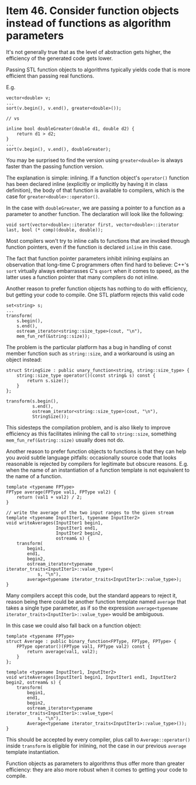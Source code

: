 # Item 46. Consider function objects instead of functions as algorithm parameters

It's not generally true that as the level of abstraction gets higher, the efficiency of the generated code gets lower.

Passing STL function objects to algorithms typically yields code that is more efficient than passing real functions.

E.g.
```
vector<double> v;
...
sort(v.begin(), v.end(), greater<double>());

// vs

inline bool doubleGreater(double d1, double d2) {
    return d1 > d2;
}
...
sort(v.begin(), v.end(), doubleGreater);
```
You may be surprised to find the version using `greater<double>` is always faster than the passing function version.

The explanation is simple: inlining.
If a function object's `operator()` function has been declared inline (explicitly or implicitly by having it in class definition), the body of that function is available to compilers, which is the case for `greater<double>::operator()`.

In the case with `doubleGreater`, we are passing a pointer to a function as a parameter to another function.
The declaration will look like the following:
```
void sort(vector<double>::iterator first, vector<double>::iterator last, bool (* comp)(double, double));
```
Most compilers won't try to inline calls to functions that are invoked through function pointers, even if the function is declared `inline` in this case.

The fact that function pointer parameters inhibit inlining explains an observation that long-time C programmers often find hard to believe: C++'s `sort` virtually always embarrasses C's `qsort` when it comes to speed, as the latter uses a function pointer that many compilers do not inline.

Another reason to prefer function objects has nothing to do with efficiency, but getting your code to compile.
One STL platform rejects this valid code
```
set<string> s;
...
transform(
    s.begin(),
    s.end(),
    ostream_iterator<string::size_type>(cout, "\n"),
    mem_fun_ref(&string::size));
```
The problem is the particular platform has a bug in handling of const member function such as `string::size`, and a workaround is using an object instead:
```
struct StringSize : public unary_function<string, string::size_type> {
    string::size_type operator()(const string& s) const {
        return s.size();
    }
};

transform(s.begin(),
          s.end(),
          ostream_iterator<string::size_type>(cout, "\n"),
          StringSize());
```
This sidesteps the compilation problem, and is also likely to improve efficiency as this facilitates inlining the call to `string::size`, something `mem_fun_ref(&string::size)` usually does not do.

Another reason to prefer function objects to functions is that they can help you avoid subtle language pitfalls: occasionally source code that looks reasonable is rejected by compilers for legitimate but obscure reasons.
E.g. when the name of an instantiation of a function template is not equivalent to the name of a function.
```
template <typename FPType>
FPType average(FPType val1, FPType val2) {
    return (val1 + val2) / 2;
}

// write the average of the two input ranges to the given stream
template <typename InputIter1, typename InputIter2>
void writeAverages(InputIter1 begin1,
                   InputIter1 end1,
                   InputIter2 begin2,
                   ostream& s) {
    transform(
        begin1,
        end1,
        begin2,
        ostream_iterator<typename iterator_traits<InputIter1>::value_type>(
            s, "\n"),
        average<typename iterator_traits<InputIter1>::value_type>);
}
```
Many compilers accept this code, but the standard appears to reject it, reason being there could be another function template named `average` that takes a single type parameter, as if so the expression `average<typename iterator_traits<InputIter1>::value_type>` would be ambiguous.

In this case we could also fall back on a function object:
```
template <typename FPType>
struct Average : public binary_function<FPType, FPType, FPType> {
    FPType operator()(FPType val1, FPType val2) const {
        return average(val1, val2);
    }
};

template <typename InputIter1, InputIter2>
void writeAverages(InputIter1 begin1, InputIter1 end1, InputIter2 begin2, ostream& s) {
    transform(
        begin1,
        end1,
        begin2,
        ostream_iterator<typename iterator_traits<InputIter1>::value_type>(
            s, "\n"),
        Average<typename iterator_traits<InputIter1>::value_type>());
}
```

This should be accepted by every compiler, plus call to `Average::operator()` inside `transform` is eligible for inlining, not the case in our previous `average` template instantiation.

Function objects as parameters to algorithms thus offer more than greater efficiency: they are also more robust when it comes to getting your code to compile.

